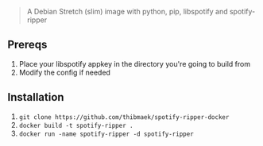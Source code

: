 > A Debian Stretch (slim) image with python, pip, libspotify and spotify-ripper

## Prereqs
1. Place your libspotify appkey in the directory you're going to build from
2. Modify the config if needed

## Installation
1. `git clone https://github.com/thibmaek/spotify-ripper-docker`
2. `docker build -t spotify-ripper .`
3. `docker run -name spotify-ripper -d spotify-ripper`
